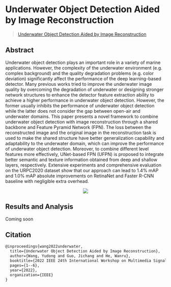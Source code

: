 # Underwater Object Detection Aided by Image Reconstruction

> [Underwater Object Detection Aided by Image Reconstruction](https://ieeexplore.ieee.org/abstract/document/9949063)

<!-- [ALGORITHM] -->

## Abstract

Underwater object detection plays an important role in a variety of marine applications. However, the complexity of the underwater environment (e.g. complex background) and the quality degradation problems (e.g. color deviation) significantly affect the performance of the deep learning-based detector. Many previous works tried to improve the underwater image quality by overcoming the degradation of underwater or designing stronger network structures to enhance the detector feature extraction ability to achieve a higher performance in underwater object detection. However, the former usually inhibits the performance of underwater object detection while the latter does not consider the gap between open-air and underwater domains. This paper presents a novel framework to combine underwater object detection with image reconstruction through a shared backbone and Feature Pyramid Network (FPN). The loss between the reconstructed image and the original image in the reconstruction task is used to make the shared structure have better generalization capability and adaptability to the underwater domain, which can improve the performance of underwater object detection. Moreover, to combine different level features more effectively, UNet-based FPN (UFPN) is proposed to integrate better semantic and texture information obtained from deep and shallow layers, respectively. Extensive experiments and comprehensive evaluation on the URPC2020 dataset show that our approach can lead to 1.4% mAP and 1.0% mAP absolute improvements on RetinaNet and Faster R-CNN baseline with negligible extra overhead.

<div align=center>
<img src="https://github.com/BIGWangYuDong/lqit/assets/48282753/9a959a8c-e11e-4586-920f-dc86130accc4"/>
</div>

## Results and Analysis

Coming soon

## Citation

```latex
@inproceedings{wang2022underwater,
  title={Underwater Object Detection Aided by Image Reconstruction},
  author={Wang, Yudong and Guo, Jichang and He, Wanru},
  booktitle={2022 IEEE 24th International Workshop on Multimedia Signal Processing (MMSP)},
  pages={1--6},
  year={2022},
  organization={IEEE}
}
```
